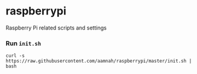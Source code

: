 # raspberrypi
Raspberry Pi related scripts and settings


### Run `init.sh`

    curl -s https://raw.githubusercontent.com/aamnah/raspberrypi/master/init.sh | bash
